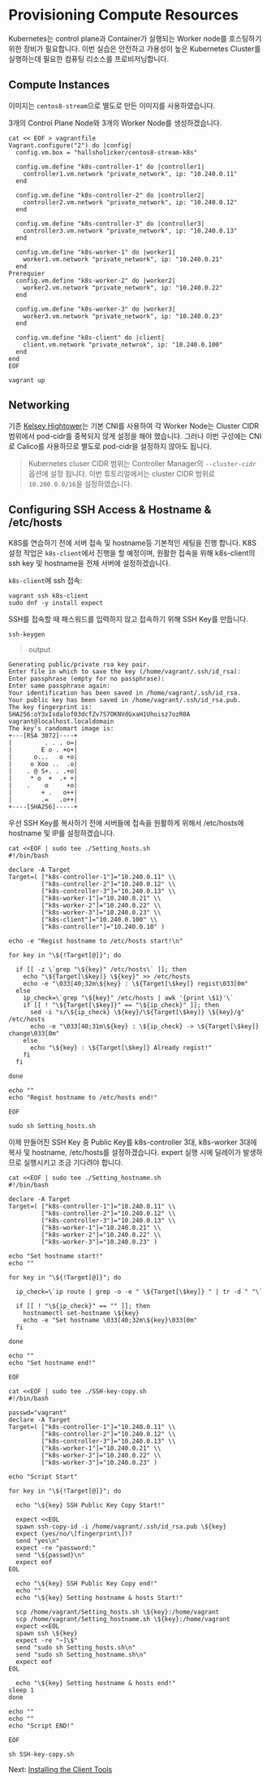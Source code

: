 # Provisioning Compute Resources

Kubernetes는 control plane과 Container가 실행되는 Worker node를 호스팅하기 위한 장비가 필요합니다.
이번 실습은 안전하고 가용성이 높은 Kubernetes Cluster를 실행하는데 필요한 컴퓨팅 리소스를 프로비저닝합니다.

## Compute Instances

이미지는 `centos8-stream`으로 별도로 만든 이미지를 사용하였습니다.

3개의 Control Plane Node와 3개의 Worker Node를 생성하겠습니다.

```
cat << EOF > vagrantfile
Vagrant.configure("2") do |config|
  config.vm.box = "hallsholicker/centos8-stream-k8s"

  config.vm.define "k8s-controller-1" do |controller1|
    controller1.vm.network "private_network", ip: "10.240.0.11"
  end

  config.vm.define "k8s-controller-2" do |controller2|
    controller2.vm.network "private_network", ip: "10.240.0.12"
  end

  config.vm.define "k8s-controller-3" do |controller3|
    controller3.vm.network "private_network", ip: "10.240.0.13"
  end

  config.vm.define "k8s-worker-1" do |worker1|
    worker1.vm.network "private_network", ip: "10.240.0.21"
  end
Prerequier
  config.vm.define "k8s-worker-2" do |worker2|
    worker2.vm.network "private_network", ip: "10.240.0.22"
  end

  config.vm.define "k8s-worker-3" do |worker3|
    worker3.vm.network "private_network", ip: "10.240.0.23"
  end
  
  config.vm.define "k8s-client" do |client|
    client.vm.network "private_netwrok", ip: "10.240.0.100"
  end
end
EOF

vagrant up
```

## Networking

기존 [Kelsey Hightower](https://github.com/kelseyhightower/kubernetes-the-hard-way)는 기본 CNI를 사용하여 각 Worker Node는 Cluster CIDR 범위에서 pod-cidr를 중복되지 않게 설정을 해야 했습니다. 그러나 이번 구성에는 CNI로 Calico를 사용하므로 별도로 pod-cidr을 설정하지 않아도 됩니다.

> Kubernetes cluser CIDR 범위는 Controller Manager의 `--cluster-cidr` 옵션에 설정 됩니다. 이번 튜토리얼에서는 cluster CIDR 범위로 `10.200.0.0/16`을 설정하였습니다.

## Configuring SSH Access & Hostname & /etc/hosts

K8S를 연습하기 전에 서버 접속 및 hostname등 기본적인 세팅을 진행 합니다.
K8S 설정 작업은 `k8s-client`에서 진행을 할 예정이며, 원활한 접속을 위해 k8s-client의 ssh key 및 hostname을 전체 서버에 설정하겠습니다.

`k8s-client`에 ssh 접속:

```
vagrant ssh k8s-client
sudo dnf -y install expect
```

SSH를 접속할 때 패스워드를 입력하지 않고 접속하기 위해 SSH Key를 만듭니다.

```
ssh-keygen
```

> output

```
Generating public/private rsa key pair.
Enter file in which to save the key (/home/vagrant/.ssh/id_rsa):
Enter passphrase (empty for no passphrase):
Enter same passphrase again:
Your identification has been saved in /home/vagrant/.ssh/id_rsa.
Your public key has been saved in /home/vagrant/.ssh/id_rsa.pub.
The key fingerprint is:
SHA256:oY3xIsdalof03dcfZv7S7OKNVdGxaH1Uhoisz7ozR0A vagrant@localhost.localdomain
The key's randomart image is:
+---[RSA 3072]----+
|         . . . o=|
|        E o . +o+|
|      o...   o +o|
|     o Xoo ..  .o|
|    . @ S+. . .+o|
|     * o  +  .+ +|
|    .    o     +o|
|        + .   o++|
|        .=   .o++|
+----[SHA256]-----+
```

우선 SSH Key를 복사하기 전에 서버들에 접속을 원활하게 위해서 /etc/hosts에 hostname 및 IP를 설정하겠습니다.


```
cat <<EOF | sudo tee ./Setting_hosts.sh
#!/bin/bash

declare -A Target
Target=( ["k8s-controller-1"]="10.240.0.11" \\
         ["k8s-controller-2"]="10.240.0.12" \\
         ["k8s-controller-3"]="10.240.0.13" \\
         ["k8s-worker-1"]="10.240.0.21" \\
         ["k8s-worker-2"]="10.240.0.22" \\
         ["k8s-worker-3"]="10.240.0.23" \\
         ["k8s-client"]="10.240.0.100" \\
         ["k8s-controller"]="10.240.0.10" )

echo -e "Regist hostname to /etc/hosts start!\n"

for key in "\${!Target[@]}"; do

  if [[ -z \`grep "\${key}" /etc/hosts\` ]]; then
    echo "\${Target[\$key]} \${key}" >> /etc/hosts
    echo -e "\033[40;32m\${key} : \${Target[\$key]} regist\033[0m"
  else
    ip_check=\`grep "\${key}" /etc/hosts | awk '{print \$1}'\`
    if [[ ! "\${Target[\$key]}" == "\${ip_check}" ]]; then
      sed -i "s/\${ip_check} \${key}/\${Target[\$key]} \${key}/g" /etc/hosts
      echo -e "\033[40;31m\${key} : \${ip_check} -> \${Target[\$key]} change\033[0m"
    else
      echo "\${key} : \${Target[\$key]} Already regist!"
    fi
  fi

done

echo ""
echo "Regist hostname to /etc/hosts end!"

EOF
```

```
sudo sh Setting_hosts.sh
```

이제 만들어진 SSH Key 중 Public Key를 k8s-controller 3대, k8s-worker 3대에 복사 및 hostname, /etc/hosts를 설정하겠습니다.
expert 실행 시에 딜레이가 발생하므로 실행시키고 조금 기다려야 합니다.

```
cat <<EOF | sudo tee ./Setting_hostname.sh
#!/bin/bash

declare -A Target
Target=( ["k8s-controller-1"]="10.240.0.11" \\
         ["k8s-controller-2"]="10.240.0.12" \\
         ["k8s-controller-3"]="10.240.0.13" \\
         ["k8s-worker-1"]="10.240.0.21" \\
         ["k8s-worker-2"]="10.240.0.22" \\
         ["k8s-worker-3"]="10.240.0.23" )

echo "Set hostname start!"
echo ""

for key in "\${!Target[@]}"; do

  ip_check=\`ip route | grep -o -e " \${Target[\$key]} " | tr -d " "\`

  if [[ ! "\${ip_check}" == "" ]]; then
    hostnamectl set-hostname \${key}
    echo -e "Set hostname \033[40;32m\${key}\033[0m"
  fi

done

echo ""
echo "Set hostname end!"

EOF
```

```
cat <<EOF | sudo tee ./SSH-key-copy.sh
#!/bin/bash

passwd="vagrant"
declare -A Target
Target=( ["k8s-controller-1"]="10.240.0.11" \\
         ["k8s-controller-2"]="10.240.0.12" \\
         ["k8s-controller-3"]="10.240.0.13" \\
         ["k8s-worker-1"]="10.240.0.21" \\
         ["k8s-worker-2"]="10.240.0.22" \\
         ["k8s-worker-3"]="10.240.0.23" )

echo "Script Start"

for key in "\${!Target[@]}"; do

  echo "\${key} SSH Public Key Copy Start!"

  expect <<EOL
  spawn ssh-copy-id -i /home/vagrant/.ssh/id_rsa.pub \${key}
  expect (yes/no/\[fingerprint\])?
  send "yes\n"
  expect -re "password:"
  send "\${passwd}\n"
  expect eof
EOL

  echo "\${key} SSH Public Key Copy end!"
  echo ""
  echo "\${key} Setting hostname & hosts Start!"

  scp /home/vagrant/Setting_hosts.sh \${key}:/home/vagrant
  scp /home/vagrant/Setting_hostname.sh \${key}:/home/vagrant
  expect <<EOL
  spawn ssh \${key}
  expect -re "~]\$"
  send "sudo sh Setting_hosts.sh\n"
  send "sudo sh Setting_hostname.sh\n"
  expect eof
EOL

  echo "\${key} Setting hostname & hosts end!"
sleep 1
done

echo ""
echo ""
echo "Script END!"

EOF
```

```
sh SSH-key-copy.sh
```

Next: [Installing the Client Tools](03-client-tools.md)
